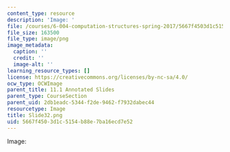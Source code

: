 ```yaml
---
content_type: resource
description: 'Image: '
file: /courses/6-004-computation-structures-spring-2017/5667f4503d1c5154b88e7ba16ecd7e52_Slide32.png
file_size: 163500
file_type: image/png
image_metadata:
  caption: ''
  credit: ''
  image-alt: ''
learning_resource_types: []
license: https://creativecommons.org/licenses/by-nc-sa/4.0/
ocw_type: OCWImage
parent_title: 11.1 Annotated Slides
parent_type: CourseSection
parent_uid: 2db1eadc-5344-f2de-9462-f7932dabec44
resourcetype: Image
title: Slide32.png
uid: 5667f450-3d1c-5154-b88e-7ba16ecd7e52
---
```

Image: 